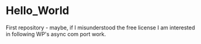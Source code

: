 # Hello_World
First repository - maybe, if I misunderstood the free license
I am interested in following WP's async com port work.
